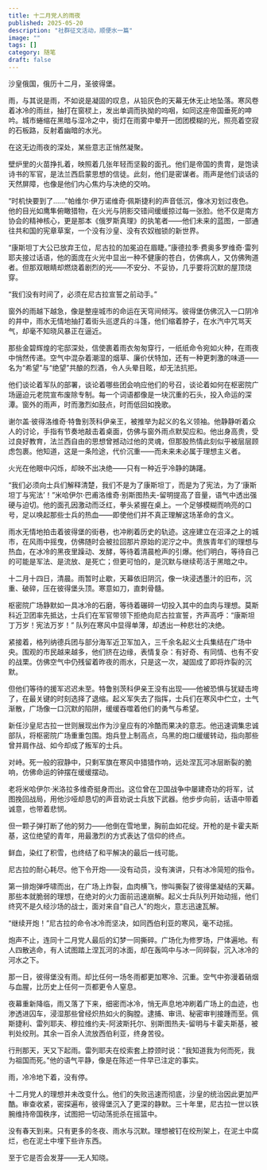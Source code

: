 ```yaml
---
title: 十二月党人的雨夜
published: 2025-05-20
description: "社群征文活动，顺便水一篇"
image: ""
tags: []
category: 随笔
draft: false
---
```


沙皇俄国，俄历十二月，圣彼得堡。

雨，与其说是雨，不如说是凝固的叹息，从铅灰色的天幕无休无止地坠落。寒风卷着冰冷的雨丝，抽打在窗棂上，发出单调而执拗的呜咽，如同这座帝国垂死的呻吟。城市蜷缩在黑暗与湿冷之中，街灯在雨雾中晕开一团团模糊的光，照亮着空寂的石板路，反射着幽暗的水光。

在这无边雨夜的深处，某些意志正悄然凝聚。

壁炉里的火苗挣扎着，映照着几张年轻而坚毅的面孔。他们是帝国的贵胄，是饱读诗书的军官，是法兰西启蒙思想的信徒。此刻，他们是密谋者。雨声是他们谈话的天然屏障，也像是他们内心焦灼与决绝的交响。

“时机快要到了……”帕维尔·伊万诺维奇·佩斯捷利的声音低沉，像冰刃划过夜色。他的目光如鹰隼俯瞰猎物，在火光与阴影交错间缓缓掠过每一张脸。他不仅是南方协会的精神核心，更是那本《俄罗斯真理》的执笔者——他们未来的蓝图，一部通往共和国的宪章草案，一个没有沙皇、没有农奴枷锁的新世界。

“康斯坦丁大公已放弃王位，尼古拉的加冕迫在眉睫。”康德拉季·费奥多罗维奇·雷列耶夫接过话语，他的面庞在火光中显出一种不健康的苍白，仿佛病人，又仿佛殉道者。但那双眼睛却燃烧着剧烈的光——不安分、不妥协，几乎要将沉默的屋顶烧穿。

“我们没有时间了，必须在尼古拉宣誓之前动手。”

窗外的雨越下越急，像是整座城市的命运在天穹间倾泻。彼得堡仿佛沉入一口阴冷的井中，雨水无情地抽打着街头巡逻兵的斗篷，他们缩着脖子，在水汽中咒骂天气，却毫不知晓风暴正在逼近。

那些金碧辉煌的宅邸深处，信使裹着雨衣匆匆穿行，一纸纸命令宛如火种，在雨夜中悄然传递。空气中混杂着潮湿的烟草、廉价伏特加，还有一种更刺激的味道——名为“希望”与“绝望”共酿的烈酒，令人头晕目眩，却无法抗拒。

他们谈论着军队的部署，谈论着哪些团会响应他们的号召，谈论着如何在枢密院广场逼迫元老院宣布废除专制。每一个词语都像是一块沉重的石头，投入命运的深潭。窗外的雨声，时而激烈如鼓点，时而低回如挽歌。

谢尔盖·彼得洛维奇·特鲁别茨科伊亲王，被推举为起义的名义领袖。他静静听着众人的讨论，手指有节奏地敲击着桌面，仿佛与窗外雨点默契应和。他出身高贵，受过良好教育，法兰西自由的思想曾撼动过他的灵魂，但那股热情此刻似乎被层层顾虑包裹。他知道，这是一条险途，代价沉重——而未来未必属于理想主义者。

火光在他眼中闪烁，却映不出决绝——只有一种近乎冷静的踌躇。

“我们必须向士兵们解释清楚，我们不是为了康斯坦丁，而是为了宪法，为了‘康斯坦丁与宪法’！”米哈伊尔·巴甫洛维奇·别斯图热夫-留明提高了音量，语气中透出强硬与迫切。他的面孔因激动而泛红，拳头紧握在桌上。一个足够模糊而响亮的口号，足以唤起那些士兵的热血——即使他们并不真正理解这场革命的含义。

雨水无情地拍击着彼得堡的街巷，也冲刷着历史的轨迹。这座建立在沼泽之上的城市，在风雨中摇曳，仿佛随时会被拉回那片原始的泥泞之中。贵族青年们的理想与热血，在冰冷的黑夜里躁动、发酵，等待着清晨枪声的引爆。他们明白，等待自己的可能是军法、是流放、是死亡；但更可怕的，是沉默与继续苟活于黑暗之中。

十二月十四日，清晨。雨暂时止歇，天幕依旧阴沉，像一块浸透墨汁的旧布，沉重、破碎，压在彼得堡头顶。寒意如刀，直刺骨髓。

枢密院广场静默如一具冰冷的石磨，等待着碾碎一切投入其中的血肉与理想。莫斯科近卫团率先抵达，士兵们在军官带领下拒绝向尼古拉宣誓，齐声高呼：“康斯坦丁万岁！宪法万岁！” 队列在寒风中显得单薄，却透出一种悲壮的决绝。

紧接着，格列纳德兵团与部分海军近卫军加入，三千余名起义士兵集结在广场中央。围观的市民越来越多，他们挤在边缘，表情复杂：有好奇、有同情、也有不安的战栗。仿佛空气中仍残留着昨夜的雨水，只是这一次，凝固成了即将炸裂的沉默。

但他们等待的援军迟迟未至。特鲁别茨科伊亲王没有出现——他被恐惧与犹疑击垮了，在最关键的时刻选择了退缩。起义军失去了指挥，士兵们在寒风中伫立，士气渐散，广场像一口沉默的陷阱，缓缓吞噬着他们的勇气与希望。

新任沙皇尼古拉一世则展现出作为沙皇应有的冷酷而果决的意志。他迅速调集忠诚部队，将枢密院广场重重包围。炮兵登上制高点，乌黑的炮口缓缓转动，指向那些曾并肩作战、如今却成了叛军的士兵。

对峙。死一般的寂静中，只剩军旗在寒风中猎猎作响，远处涅瓦河冰层断裂的脆响，仿佛命运的钟摆在缓缓摆动。

老将米哈伊尔·米洛拉多维奇挺身而出。这位曾在卫国战争中屡建奇功的将军，试图挽回战局，用他沙哑却恳切的声音劝说士兵放下武器。他步步向前，话语中带着诚意，也带着悲悯。

但一颗子弹打断了他的努力——他倒在雪地里，胸前血如花绽。开枪的是卡霍夫斯基，这位绝望的青年，用最激烈的方式表达了信仰的终点。

鲜血，染红了积雪，也终结了和平解决的最后一线可能。

尼古拉的耐心耗尽。他下令开炮——没有动员，没有演讲，只有冰冷简短的指令。

第一排炮弹呼啸而出，在广场上炸裂，血肉横飞，惨叫撕裂了彼得堡凝结的天幕。那些本就脆弱的理想，在绝对的火力面前迅速崩解。起义士兵队列开始动摇，他们终究不是久经沙场的战士，面对来自“自己人”的炮火，意志迅速瓦解。

“继续开炮！”尼古拉的命令冰冷而坚决，如同西伯利亚的寒风，毫不动摇。

炮声不止，连同十二月党人最后的幻梦一同撕碎。广场化为修罗场，尸体遍地。有人四散逃命，有人试图踏上涅瓦河的冰面，却在轰鸣中与冰一同碎裂，沉入冰冷的河水之下。

那一日，彼得堡没有雨。却比任何一场冬雨都更加寒冷、沉重。空气中弥漫着硝烟与血腥，比历史上任何一页都更令人窒息。

夜幕重新降临，雨又落了下来，细密而冰冷，悄无声息地冲刷着广场上的血迹，也渗透进囚车，浸湿那些曾经炽热如火的胸膛。逮捕、审讯、秘密审判接踵而至。佩斯捷利、雷列耶夫、穆拉维约夫-阿波斯托尔、别斯图热夫-留明与卡霍夫斯基，被判处绞刑。其余一百余人流放西伯利亚，终身苦役。

行刑那天，天又下起雨。雷列耶夫在绞索套上脖颈时说：“我知道我为何而死，我为祖国而死。”他的语气平静，像是在陈述一件早已注定的事实。

雨，冷冷地下着，没有停。

十二月党人的理想并未改变什么。他们的失败迅速而彻底，沙皇的统治因此更加严酷。审查收紧，密探遍布，彼得堡沉入了更深的静默。三十年里，尼古拉一世以铁腕维持帝国秩序，试图把一切动荡扼杀在摇篮中。

没有春天到来。只有更多的冬夜、雨水与沉默。理想被钉在绞刑架上，在泥土中腐烂，也在泥土中埋下些许东西。

至于它是否会发芽——无人知晓。